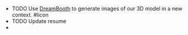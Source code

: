 - TODO Use [DreamBooth](https://dreambooth.github.io/) to generate images of our 3D model in a new context. #licon
- TODO Update resume
-